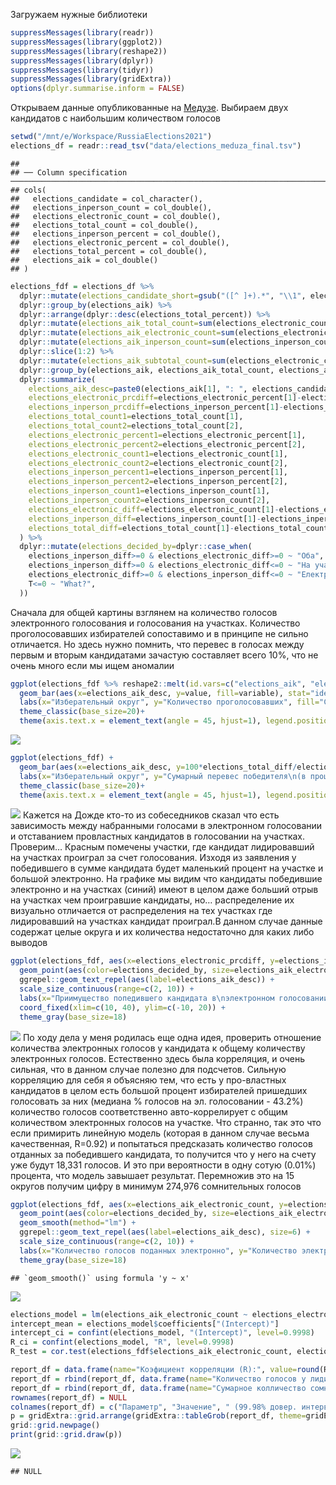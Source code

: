 Загружаем нужные библиотеки

``` r
suppressMessages(library(readr))
suppressMessages(library(ggplot2))
suppressMessages(library(reshape2))
suppressMessages(library(dplyr))
suppressMessages(library(tidyr))
suppressMessages(library(gridExtra))
options(dplyr.summarise.inform = FALSE)
```

Открываем данные опубликованные на
[Медузе](https://meduza.io/slides/moskovskoe-elektronnoe-golosovanie-eto-chto-to-s-chem-to-posmotrite-kak-ono-pomenyalo-rezultaty-vyborov-v-okrugah-gde-pobezhdala-oppozitsiya).
Выбираем двух кандидатов с наибольшим количеством голосов

``` r
setwd("/mnt/e/Workspace/RussiaElections2021")
elections_df = readr::read_tsv("data/elections_meduza_final.tsv")
```

    ## 
    ## ── Column specification ──────────────────────────────────────────────────────────────────────────────────────────────────────────
    ## cols(
    ##   elections_candidate = col_character(),
    ##   elections_inperson_count = col_double(),
    ##   elections_electronic_count = col_double(),
    ##   elections_total_count = col_double(),
    ##   elections_inperson_percent = col_double(),
    ##   elections_electronic_percent = col_double(),
    ##   elections_total_percent = col_double(),
    ##   elections_aik = col_double()
    ## )

``` r
elections_fdf = elections_df %>%
  dplyr::mutate(elections_candidate_short=gsub("([^ ]+).*", "\\1", elections_candidate)) %>%
  dplyr::group_by(elections_aik) %>%
  dplyr::arrange(dplyr::desc(elections_total_percent)) %>%
  dplyr::mutate(elections_aik_total_count=sum(elections_electronic_count) + sum(elections_inperson_count)) %>%
  dplyr::mutate(elections_aik_electronic_count=sum(elections_electronic_count)) %>%
  dplyr::mutate(elections_aik_inperson_count=sum(elections_inperson_count)) %>%
  dplyr::slice(1:2) %>%
  dplyr::mutate(elections_aik_subtotal_count=sum(elections_electronic_count) + sum(elections_inperson_count)) %>%
  dplyr::group_by(elections_aik, elections_aik_total_count, elections_aik_subtotal_count, elections_aik_electronic_count, elections_aik_inperson_count) %>%
  dplyr::summarize(
    elections_aik_desc=paste0(elections_aik[1], ": ", elections_candidate_short[1], " / ", elections_candidate_short[2]),
    elections_electronic_prcdiff=elections_electronic_percent[1]-elections_electronic_percent[2],
    elections_inperson_prcdiff=elections_inperson_percent[1]-elections_inperson_percent[2],
    elections_total_count1=elections_total_count[1],
    elections_total_count2=elections_total_count[2],
    elections_electronic_percent1=elections_electronic_percent[1],
    elections_electronic_percent2=elections_electronic_percent[2],
    elections_electronic_count1=elections_electronic_count[1],
    elections_electronic_count2=elections_electronic_count[2],
    elections_inperson_percent1=elections_inperson_percent[1],
    elections_inperson_percent2=elections_inperson_percent[2],
    elections_inperson_count1=elections_inperson_count[1],
    elections_inperson_count2=elections_inperson_count[2],
    elections_electronic_diff=elections_electronic_count[1]-elections_electronic_count[2],
    elections_inperson_diff=elections_inperson_count[1]-elections_inperson_count[2],
    elections_total_diff=elections_total_count[1]-elections_total_count[2],
  ) %>%
  dplyr::mutate(elections_decided_by=dplyr::case_when(
    elections_inperson_diff>=0 & elections_electronic_diff>=0 ~ "Оба",
    elections_inperson_diff>=0 & elections_electronic_diff<=0 ~ "На участках",
    elections_electronic_diff>=0 & elections_inperson_diff<=0 ~ "Електронно",
    T<=0 ~ "What?",
  ))
```

Сначала для общей картины взглянем на количество голосов электронного
голосования и голосования на участках. Количество проголосовавших
избирателей сопоставимо и в принципе не сильно отличается. Но здесь
нужно помнить, что перевес в голосах между первым и вторым кандидатами
зачастую составляет всего 10%, что не очень много если мы ищем аномалии

``` r
ggplot(elections_fdf %>% reshape2::melt(id.vars=c("elections_aik", "elections_aik_desc"), measure.vars=c("elections_aik_electronic_count", "elections_aik_inperson_count")) %>% dplyr::mutate(variable=ifelse(grepl("inperson", variable), "На участке", "Электронно"))) +
  geom_bar(aes(x=elections_aik_desc, y=value, fill=variable), stat="identity", alpha=0.5, position=position_nudge()) +
  labs(x="Изберательный округ", y="Количество проголосовавших", fill="Способ голосования") +
  theme_classic(base_size=20)+
  theme(axis.text.x = element_text(angle = 45, hjust=1), legend.position="top")
```

![](analysis_meduza_moscow_files/figure-markdown_github/fig3-1.png)

``` r
ggplot(elections_fdf) +
  geom_bar(aes(x=elections_aik_desc, y=100*elections_total_diff/elections_aik_total_count), stat="identity", alpha=0.5, position=position_nudge()) +
  labs(x="Изберательный округ", y="Сумарный перевес победителя\n(в процентах)", fill="Способ голосования") +
  theme_classic(base_size=20)+
  theme(axis.text.x = element_text(angle = 45, hjust=1), legend.position="top")
```

![](analysis_meduza_moscow_files/figure-markdown_github/fig4-1.png)
Кажется на Дожде кто-то из собеседников сказал что есть зависимость
между набранными голосами в электронном голосовании и отставанием
провластных кандидатов в голосовании на участках. Проверим… Красным
помечены участки, где кандидат лидировавший на участках проиграл за счет
голосования. Изходя из заявления у победившего в сумме кандидата будет
маленький процент на участке и большой электронно. На графике мы видим
что кандидаты победившие электронно и на участках (синий) имеют в целом
даже больший отрыв на участках чем проигравшие кандидаты, но…
распределение их визуально отличается от распределения на тех участках
где лидировавший на участках кандидат проиграл.В данном случае данные
содержат целые округа и их количества недостаточно для каких либо
выводов

``` r
ggplot(elections_fdf, aes(x=elections_electronic_prcdiff, y=elections_inperson_prcdiff)) +
  geom_point(aes(color=elections_decided_by, size=elections_aik_electronic_count/elections_aik_inperson_count)) +
  ggrepel::geom_text_repel(aes(label=elections_aik_desc)) +
  scale_size_continuous(range=c(2, 10)) +
  labs(x="Приимущество попедившего кандидата в\nэлектронном голосовании\n(процентные пункты)", y="Приимущество победившего кандидата в\nголосовании на участках\n(процентные пункты)", color="Перевес засчет...", size="Отношение явки\nэлектронно/на участках") +
  coord_fixed(xlim=c(10, 40), ylim=c(-10, 20)) +
  theme_gray(base_size=18)
```

![](analysis_meduza_moscow_files/figure-markdown_github/fig5-1.png) По
ходу дела у меня родилась еще одна идея, проверить отношение количества
электронных голосов у кандидата к общему количеству электронных голосов.
Естественно здесь была корреляция, и очень сильная, что в данном случае
полезно для подсчетов. Сильную корреляцию для себя я объясняю тем, что
есть у про-властных кандидатов в целом есть большой процент избирателей
пришедших голосовать за них (медиана % голосов на эл. голосовании -
43.2%) количество голосов соответственно авто-коррелирует с общим
количеством электронных голосов на участке. Что странно, так это что
если примирить линейную модель (которая в данном случае весьма
качественная, R=0.92) и попытаться предсказать количество голосов
отданных за победившего кандидата, то получится что у него на счету уже
будут 18,331 голосов. И это при вероятности в одну сотую (0.01%)
процента, что модель завышает результат. Перемножив это на 15 округов
получим цифру в минимум 274,976 сомнительных голосов

``` r
ggplot(elections_fdf, aes(x=elections_aik_electronic_count, y=elections_electronic_count1)) +
  geom_point(aes(color=elections_decided_by, size=elections_aik_electronic_count/elections_aik_inperson_count)) +
  geom_smooth(method="lm") +
  ggrepel::geom_text_repel(aes(label=elections_aik_desc), size=6) +
  scale_size_continuous(range=c(2, 10)) +
  labs(x="Количество голосов поданных электронно", y="Количество электронных голосов у кандидата", size="Отношение явки\nэлектронно/на участках", color="Перевес засчет...") +
  theme_gray(base_size=18)
```

    ## `geom_smooth()` using formula 'y ~ x'

![](analysis_meduza_moscow_files/figure-markdown_github/fig6-1.png)

``` r
elections_model = lm(elections_aik_electronic_count ~ elections_electronic_count1, data=elections_fdf)
intercept_mean = elections_model$coefficients["(Intercept)"]
intercept_ci = confint(elections_model, "(Intercept)", level=0.9998)
R_ci = confint(elections_model, "R", level=0.9998)
R_test = cor.test(elections_fdf$elections_aik_electronic_count, elections_fdf$elections_electronic_count1, method="pearson", conf.level=0.9998)

report_df = data.frame(name="Коэфициент корреляции (R):", value=round(R_test$estimate, 2), confidence_interval=paste0("[", round(R_test$conf.int[1], 2), ", ", round(R_test$conf.int[2], 2), "]"))
report_df = rbind(report_df, data.frame(name="Количество голосов у лидирующих кондедатов\nнеобъясняемое явкой (где x=0): ",  value=as.character(round(intercept_mean)),  confidence_interval=paste0("[", round(intercept_ci[1]), ",", round(intercept_ci[2]), "]")))
report_df = rbind(report_df, data.frame(name="Сумарное колличество сомнительных голосов: ",  value=as.character(round(intercept_mean*nrow(elections_fdf))), confidence_interval=paste0("[", round(intercept_ci[1]*nrow(elections_fdf)), ",", round(intercept_ci[2]*nrow(elections_fdf)), "]")))
rownames(report_df) = NULL
colnames(report_df) = c("Параметр", "Значение", " (99.98% довер. интервал)")
p = gridExtra::grid.arrange(gridExtra::tableGrob(report_df, theme=gridExtra::ttheme_default(base_size=20, padding=unit(c(10, 10), "mm"), core=list(fg_params=list(hjust=0, x=0.05))), rows=NULL), nrow=1)
grid::grid.newpage()
print(grid::grid.draw(p))
```

![](analysis_meduza_moscow_files/figure-markdown_github/table1-1.png)

    ## NULL
